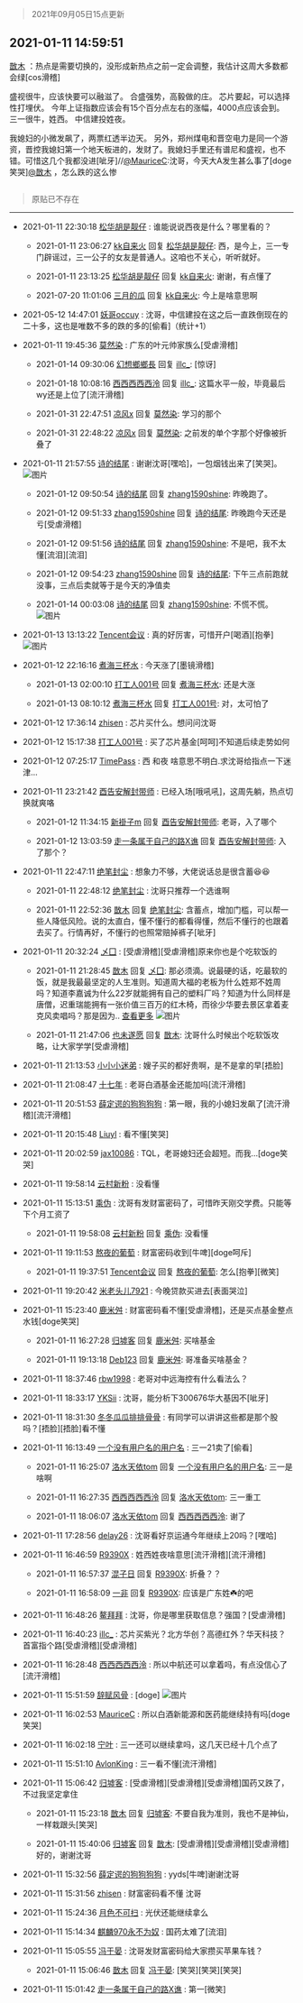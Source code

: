 > 2021年09月05日15点更新
<link rel="stylesheet" href="https://cdn.jsdelivr.net/gh/taotie6/sampleJSON@main/css/photo_show.css">


 ## 2021-01-11 14:59:51 

 [㪚木](https://www.coolapk.com/feed/24141404?shareKey=MThhNDZmYjBkNzkzNjEzMTc3YjI~) ：热点是需要切换的，没形成新热点之前一定会调整，我估计这周大多数都会绿[cos滑稽]

盛视很牛，应该快要可以融滋了。
合盛强势，高毅做的庄。
芯片要起，可以选择性打埋伏。
今年上证指数应该会有15个百分点左右的涨幅，4000点应该会到。
三一很牛，姓西。
中信建投姓夜。<!--break-->

我媳妇的小微发飙了，两票红透半边天。
另外，郑州煤电和晋空电力是同一个游资，晋控我媳妇第一个地天板进的，发财了。我媳妇手里还有谱尼和盛视，也不错。可惜这几个我都没进[呲牙]//<a class="feed-link-uname" href="/u/MauriceC">@MauriceC</a>:沈哥，今天大A发生甚么事了[doge笑哭]<a class="feed-link-uname" href="/u/㪚木">@㪚木</a> ，怎么跌的这么惨 

<div class="album">
<img class="img-item" src="" />
</div>

> 原贴已不存在 

 ------- 

- 2021-01-11 22:30:18 [松华胡是靓仔](uid=692318) : 谁能说说西夜是什么？哪里看的？ 

    - 2021-01-11 23:06:27 [kk自来火](uid=632451) 回复 [松华胡是靓仔](uid=692318): 西，是今上，三一专门辟谣过，三一公子的女友是普通人。这咱也不关心，听听就好。 

    - 2021-01-11 23:13:25 [松华胡是靓仔](uid=692318) 回复 [kk自来火](uid=632451): 谢谢，有点懂了 

    - 2021-07-20 11:01:06 [三月的瓜](uid=3896380) 回复 [kk自来火](uid=632451): 今上是啥意思啊 

- 2021-05-12 14:47:01 [妖哥occuy](uid=1388591) : 沈哥，中信建投在这之后一直跌倒现在的二十多，这也是唯数不多的跌的多的[偷看]（统计+1） 

- 2021-01-11 19:45:36 [莫然染](uid=704691) : 广东的叶元帅家族么[受虐滑稽] 

    - 2021-01-14 09:30:06 [幻想鄉鄉長](uid=699581) 回复 [illc_](uid=3010182): [惊讶] 

    - 2021-01-18 10:08:16 [西西西西西泠](uid=3009916) 回复 [illc_](uid=3010182): 这篇水平一般，毕竟最后wy还是上位了[流汗滑稽] 

    - 2021-01-31 22:47:51 [凉风x](uid=1300277) 回复 [莫然染](uid=704691): 学习的那个 

    - 2021-01-31 22:48:22 [凉风x](uid=1300277) 回复 [莫然染](uid=704691): 之前发的单个字那个好像被折叠了 

- 2021-01-11 21:57:55 [诗的结尾](uid=703338) : 谢谢沈哥[嘿哈]，一包烟钱出来了[笑哭]。 ![图片](https://image.coolapk.com/feed/2021/0111/21/703338_ea6b1e3d_3473_6974@1080x2340.jpeg)

    - 2021-01-12 09:50:54 [诗的结尾](uid=703338) 回复 [zhang1590shine](uid=860573): 昨晚跑了。 

    - 2021-01-12 09:51:33 [zhang1590shine](uid=860573) 回复 [诗的结尾](uid=703338): 昨晚跑今天还是亏[受虐滑稽] 

    - 2021-01-12 09:51:56 [诗的结尾](uid=703338) 回复 [zhang1590shine](uid=860573): 不是吧，我不太懂[流泪][流泪] 

    - 2021-01-12 09:54:23 [zhang1590shine](uid=860573) 回复 [诗的结尾](uid=703338): 下午三点前跑就没事，三点后卖就等于是今天的净值卖 

    - 2021-01-14 00:03:08 [诗的结尾](uid=703338) 回复 [zhang1590shine](uid=860573): 不慌不慌。 ![图片](https://image.coolapk.com/feed/2021/0114/00/703338_3247d113_3787_8202@1080x2340.jpeg)

- 2021-01-13 13:13:22 [Tencent会议](uid=2045023) : 真的好厉害，可惜开户[喝酒][抱拳] ![图片](https://image.coolapk.com/feed/2021/0113/13/2045023_fc9f5ae7_4800_8263@1080x2340.jpeg)

- 2021-01-12 22:16:16 [煮海三杯水](uid=695018) : 今天涨了[墨镜滑稽] 

    - 2021-01-13 02:00:10 [打工人001号](uid=3014918) 回复 [煮海三杯水](uid=695018): 还是大涨 

    - 2021-01-13 08:10:12 [煮海三杯水](uid=695018) 回复 [打工人001号](uid=3014918): 对，太可怕了 

- 2021-01-12 17:36:14 [zhisen](uid=746981) : 芯片买什么。想问问沈哥 

- 2021-01-12 15:17:38 [打工人001号](uid=3014918) : 买了芯片基金[呵呵]不知道后续走势如何 

- 2021-01-12 07:25:17 [TimePass](uid=901253) : 西 和夜 啥意思不明白.求沈哥给指点一下迷津... 

- 2021-01-11 23:21:42 [酉告安解封带师](uid=1199540) : 已经入场[哦吼吼]，这周先躺，热点切换就爽咯 

    - 2021-01-12 11:34:15 [新褂子m](uid=913624) 回复 [酉告安解封带师](uid=1199540): 老哥，入了哪个 

    - 2021-01-12 13:03:59 [走一条属于自己的路X谯](uid=786933) 回复 [酉告安解封带师](uid=1199540): 入了那个？ 

- 2021-01-11 22:47:11 [绝笔封尘](uid=1538790) : 想象力不够，大佬说话总是很含蓄😆😆 

    - 2021-01-11 22:48:12 [绝笔封尘](uid=1538790) : 沈哥只推荐一个选谁啊 

    - 2021-01-11 22:52:36 [㪚木](uid=1081091) 回复 [绝笔封尘](uid=1538790): 含蓄点，增加门槛，可以帮一些人降低风险。说的太直白，懂不懂行的都看得懂，然后不懂行的也跟着去买了。行情再好，不懂行的也照常赔掉裤子[呲牙] 

- 2021-01-11 20:32:24 [乄囗](uid=759206) : [受虐滑稽][受虐滑稽]原来你也是个吃软饭的 

    - 2021-01-11 21:28:45 [㪚木](uid=1081091) 回复 [乄囗](uid=759206): 那必须滴。说最硬的话，吃最软的饭，就是我最最坚定的人生准则。知道周大福的老板为什么姓郑不姓周吗？知道李嘉诚为什么22岁就能拥有自己的塑料厂吗？知道为什么同样是唐僧，迟重瑞能拥有一张价值三百万的红木椅，而徐少华要去景区拿着麦克风卖唱吗？那是因为.. <a href="/feed/replyList?id=179084322">查看更多</a> ![图片](https://image.coolapk.com/feed/2020/0606/14/1081091_564ba0aa_5639_0651@370x227.gif)

    - 2021-01-11 21:47:06 [也未遂愿](uid=3056500) 回复 [㪚木](uid=1081091): 沈哥什么时候出个吃软饭攻略，让大家学学[受虐滑稽] 

- 2021-01-11 21:13:53 [小小小迷弟](uid=1846299) : 嫂子买的都好贵啊，是不是拿的早[捂脸] 

- 2021-01-11 21:08:47 [十七年](uid=732689) : 老哥白酒基金还能加吗[流汗滑稽] 

- 2021-01-11 20:51:53 [薛定谔的狗狗狗狗](uid=2327954) : 第一眼，我的小媳妇发飙了[流汗滑稽][流汗滑稽] 

- 2021-01-11 20:15:48 [Liuyl](uid=1551402) : 看不懂[笑哭] 

- 2021-01-11 20:02:59 [jax10086](uid=797822) : TQL，老哥媳妇还会超短。而我…[doge笑哭] 

- 2021-01-11 19:58:14 [云村新粉](uid=809098) : 没看懂 

- 2021-01-11 15:13:51 [乘伪](uid=3843637) : 沈哥有发财富密码了，可惜昨天刚交学费。只能等下个月工资了 

    - 2021-01-11 19:58:08 [云村新粉](uid=809098) 回复 [乘伪](uid=3843637): 没看懂 

- 2021-01-11 19:11:53 [熬夜的葡萄](uid=693158) : 财富密码收到[牛啤][doge呵斥] 

    - 2021-01-11 19:37:51 [Tencent会议](uid=2045023) 回复 [熬夜的葡萄](uid=693158): 怎么[抱拳][微笑] 

- 2021-01-11 19:20:42 [米老头儿7921](uid=3247034) : 今晚贷款买进去[表面哭泣] 

- 2021-01-11 15:23:40 [鹿米舛](uid=3624948) : 财富密码看不懂[受虐滑稽]，还是买点基金整点水钱[doge笑哭] 

    - 2021-01-11 16:27:28 [归墟客](uid=3287587) 回复 [鹿米舛](uid=3624948): 买啥基金 

    - 2021-01-11 19:13:18 [Deb123](uid=1182982) 回复 [鹿米舛](uid=3624948): 哥准备买啥基金？ 

- 2021-01-11 18:37:46 [rbw1998](uid=602980) : 老哥对中远海控有什么看法么？ 

- 2021-01-11 18:33:17 [YKSii](uid=2291498) : 沈哥，能分析下300676华大基因不[呲牙] 

- 2021-01-11 18:31:30 [冬冬瓜瓜排排骨骨](uid=3463204) : 有同学可以讲讲这些都是那个股吗？[捂脸][捂脸]看不懂 

- 2021-01-11 16:13:49 [一个没有用户名的用户名](uid=1314924) : 三一21卖了[偷看] 

    - 2021-01-11 16:25:07 [洛水天依tom](uid=1661759) 回复 [一个没有用户名的用户名](uid=1314924): 三一是啥啊 

    - 2021-01-11 16:27:35 [西西西西西泠](uid=3009916) 回复 [洛水天依tom](uid=1661759): 三一重工 

    - 2021-01-11 18:06:07 [洛水天依tom](uid=1661759) 回复 [西西西西西泠](uid=3009916): 谢了 

- 2021-01-11 17:28:56 [delay26](uid=2369222) : 沈哥看好京运通今年继续上20吗？[嘿哈] 

- 2021-01-11 16:46:59 [R9390X](uid=2536144) : 姓西姓夜啥意思[流汗滑稽][流汗滑稽] 

    - 2021-01-11 16:57:37 [混子日](uid=1878276) 回复 [R9390X](uid=2536144): 折叠？？ 

    - 2021-01-11 16:58:09 [一非](uid=599659) 回复 [R9390X](uid=2536144): 应该是广东姓☘️的吧 

- 2021-01-11 16:48:26 [鳌拜拜](uid=1274659) : 沈哥，你是哪里获取信息？强国？[受虐滑稽] 

- 2021-01-11 16:40:23 [illc_](uid=3010182) : 芯片买紫光？北方华创？高德红外？华天科技？首富指个路[受虐滑稽][受虐滑稽] 

- 2021-01-11 16:28:48 [西西西西西泠](uid=3009916) : 所以中航还可以拿着吗，有点没信心了[流汗滑稽] 

- 2021-01-11 15:51:59 [辞赋风骨](uid=875865) : [doge] ![图片](https://image.coolapk.com/feed/2020/0916/10/875865_8c842781_2233_524@960x540.jpeg)

- 2021-01-11 16:02:53 [MauriceC](uid=2661286) : 所以白酒新能源和医药能继续持有吗[doge笑哭] 

- 2021-01-11 16:02:18 [宁叶](uid=1712620) : 三一还可以继续拿吗，这几天已经十几个点了 

- 2021-01-11 15:51:10 [AvlonKing](uid=964891) : 三一看不懂[流汗滑稽] 

- 2021-01-11 15:06:42 [归墟客](uid=3287587) : [受虐滑稽][受虐滑稽][受虐滑稽]国药又跌了，不过我坚定拿住 

    - 2021-01-11 15:23:18 [㪚木](uid=1081091) 回复 [归墟客](uid=3287587): 不要自我为准则，我也不是神仙，一样栽跟头[笑哭] 

    - 2021-01-11 15:40:06 [归墟客](uid=3287587) 回复 [㪚木](uid=1081091): [受虐滑稽][受虐滑稽][受虐滑稽]好的，谢谢沈哥 

- 2021-01-11 15:32:56 [薛定谔的狗狗狗狗](uid=2327954) : yyds[牛啤]谢谢沈哥 

- 2021-01-11 15:31:56 [zhisen](uid=746981) : 财富密码看不懂 沈哥 

- 2021-01-11 15:24:36 [月色不可扫](uid=3639201) : 光伏还能继续拿么 

- 2021-01-11 15:14:34 [麒麟970永不为奴](uid=3363987) : 国药太难了[流泪] 

- 2021-01-11 15:05:55 [冯于晏](uid=2980763) : 沈哥发财富密码给大家攒买苹果车钱？ 

    - 2021-01-11 15:06:46 [㪚木](uid=1081091) 回复 [冯于晏](uid=2980763): [笑哭][笑哭][笑哭] 

- 2021-01-11 15:01:42 [走一条属于自己的路X谯](uid=786933) : 第一[微笑] 

